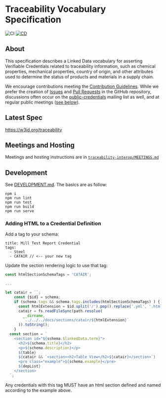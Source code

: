 # Traceability Vocabulary Specification

![CI](https://github.com/w3c-ccg/traceability-vocab/workflows/CI/badge.svg) [![CD](https://github.com/w3c-ccg/traceability-vocab/actions/workflows/cd.yml/badge.svg)](https://github.com/w3c-ccg/traceability-vocab/actions/workflows/cd.yml)

## About

This specification describes a Linked Data vocabulary for asserting Verifiable
Credentials related to traceability information, such as chemical properties,
mechanical properties, country of origin, and other attributes used to determine
the status of products and materials in a supply chain.

We encourage contributions meeting the [Contribution
Guidelines](CONTRIBUTING.md). While we prefer the creation of 
[Issues](https://github.com/w3c-ccg/traceability-vocab/issues) and 
[Pull Requests](https://github.com/w3c-ccg/traceability-vocab/pulls) in the 
GitHub repository, discussions often occur on the
[public-credentials](http://lists.w3.org/Archives/Public/public-credentials/)
mailing list as well, and at regular public meetings ([see below](#meetings)).

## Latest Spec

<https://w3id.org/traceability>

## Meetings and Hosting

Meetings and hosting instructions are in [`traceability-interop/MEETINGS.md`](https://github.com/w3c-ccg/traceability-interop/blob/main/MEETINGS.md)

## Development

See [DEVELOPMENT.md](./DEVELOPMENT.md). The basics are as follow:

```
npm i
npm run lint
npm run test
npm run build
npm run serve
```

### Adding HTML to a Credential Definition

Add a tag to your schema:

```
title: Mill Test Report Credential
tags:
  - Steel
  - CATAIR // <-- your new tag
```

Update the section rendering logic to use that tag:

```js
const htmlSectionSchemaTags = 'CATAIR';

...

let catair = ``;
    const {$id} = schema;
    if (schema.tags && schema.tags.includes(htmlSectionSchemaTags) ) {
      const htmlExtension = $id.split('/').pop().replace('.yml', '.html');
      catair = fs.readFileSync(path.resolve(
        __dirname,
        `../../../docs/sections/catair/${htmlExtension}`
      )).toString();
    }
  const section = `
    <section id="${schema.$linkedData.term}">
      <h2>${schema.title}</h2>
      <p>${schema.description}</p>
      ${table}
      ${catair && `<section><h2>Table View</h2>${catair}</section>`}
      <pre class="example">${schema.example}</pre>
      ${depList}
    </section>
  `;
```

Any credentials with this tag MUST have an html section defined and named according to the example above.